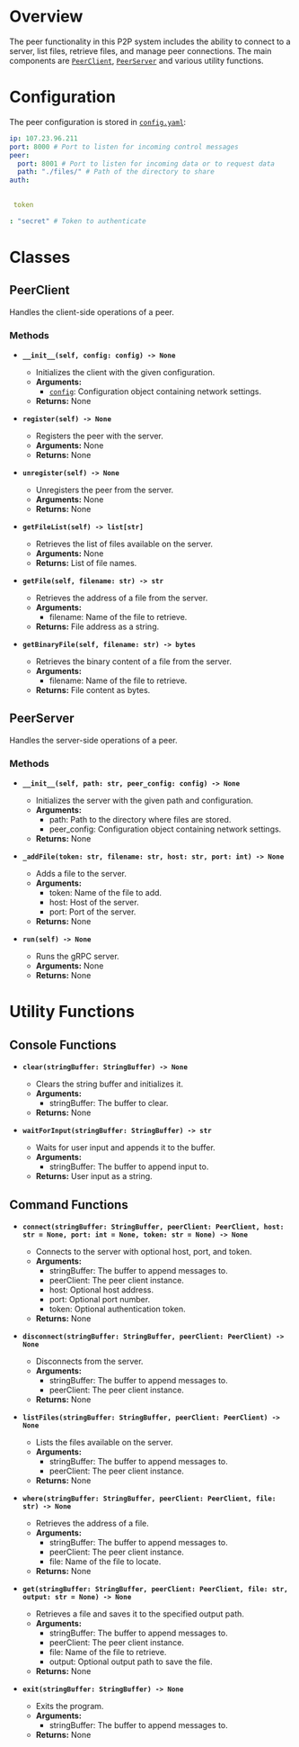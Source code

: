# Overview
The peer functionality in this P2P system includes the ability to connect to a server, list files, retrieve files, and manage peer connections. The main components are [`PeerClient`](https://github.com/02loveslollipop/PrimitivePeer2PeerProtocol/blob/main/Peer/peerClient.py), [`PeerServer`](https://github.com/02loveslollipop/PrimitivePeer2PeerProtocol/blob/main/Peer/peerServeer.py) and various utility functions.

# Configuration
The peer configuration is stored in [`config.yaml`](https://github.com/02loveslollipop/PrimitivePeer2PeerProtocol/blob/main/Peer/config.yaml):
```yaml
ip: 107.23.96.211
port: 8000 # Port to listen for incoming control messages
peer:
  port: 8001 # Port to listen for incoming data or to request data
  path: "./files/" # Path of the directory to share
auth:
 

 token

: "secret" # Token to authenticate
```

# Classes

## PeerClient
Handles the client-side operations of a peer.

### Methods

- **`__init__(self, config: config) -> None`**
  - Initializes the client with the given configuration.
  - **Arguments:**
    - [`config`](https://github.com/02loveslollipop/PrimitivePeer2PeerProtocol/blob/main/Peer/config.py): Configuration object containing network settings.
  - **Returns:** None

- **`register(self) -> None`**
  - Registers the peer with the server.
  - **Arguments:** None
  - **Returns:** None

- **`unregister(self) -> None`**
  - Unregisters the peer from the server.
  - **Arguments:** None
  - **Returns:** None

- **`getFileList(self) -> list[str]`**
  - Retrieves the list of files available on the server.
  - **Arguments:** None
  - **Returns:** List of file names.

- **`getFile(self, filename: str) -> str`**
  - Retrieves the address of a file from the server.
  - **Arguments:**
    - filename: Name of the file to retrieve.
  - **Returns:** File address as a string.

- **`getBinaryFile(self, filename: str) -> bytes`**
  - Retrieves the binary content of a file from the server.
  - **Arguments:**
    - filename: Name of the file to retrieve.
  - **Returns:** File content as bytes.

## PeerServer
Handles the server-side operations of a peer.

### Methods

- **`__init__(self, path: str, peer_config: config) -> None`**
  - Initializes the server with the given path and configuration.
  - **Arguments:**
    - path: Path to the directory where files are stored.
    - peer_config: Configuration object containing network settings.
  - **Returns:** None

- **`_addFile(token: str, filename: str, host: str, port: int) -> None`**
  - Adds a file to the server.
  - **Arguments:**
    - token: Name of the file to add.
    - host: Host of the server.
    - port: Port of the server.
  - **Returns:** None

- **`run(self) -> None`**
  - Runs the gRPC server.
  - **Arguments:** None
  - **Returns:** None

# Utility Functions

## Console Functions

- **`clear(stringBuffer: StringBuffer) -> None`**
  - Clears the string buffer and initializes it.
  - **Arguments:**
    - stringBuffer: The buffer to clear.
  - **Returns:** None

- **`waitForInput(stringBuffer: StringBuffer) -> str`**
  - Waits for user input and appends it to the buffer.
  - **Arguments:**
    - stringBuffer: The buffer to append input to.
  - **Returns:** User input as a string.

## Command Functions

- **`connect(stringBuffer: StringBuffer, peerClient: PeerClient, host: str = None, port: int = None, token: str = None) -> None`**
  - Connects to the server with optional host, port, and token.
  - **Arguments:**
    - stringBuffer: The buffer to append messages to.
    - peerClient: The peer client instance.
    - host: Optional host address.
    - port: Optional port number.
    - token: Optional authentication token.
  - **Returns:** None

- **`disconnect(stringBuffer: StringBuffer, peerClient: PeerClient) -> None`**
  - Disconnects from the server.
  - **Arguments:**
    - stringBuffer: The buffer to append messages to.
    - peerClient: The peer client instance.
  - **Returns:** None

- **`listFiles(stringBuffer: StringBuffer, peerClient: PeerClient) -> None`**
  - Lists the files available on the server.
  - **Arguments:**
    - stringBuffer: The buffer to append messages to.
    - peerClient: The peer client instance.
  - **Returns:** None

- **`where(stringBuffer: StringBuffer, peerClient: PeerClient, file: str) -> None`**
  - Retrieves the address of a file.
  - **Arguments:**
    - stringBuffer: The buffer to append messages to.
    - peerClient: The peer client instance.
    - file: Name of the file to locate.
  - **Returns:** None

- **`get(stringBuffer: StringBuffer, peerClient: PeerClient, file: str, output: str = None) -> None`**
  - Retrieves a file and saves it to the specified output path.
  - **Arguments:**
    - stringBuffer: The buffer to append messages to.
    - peerClient: The peer client instance.
    - file: Name of the file to retrieve.
    - output: Optional output path to save the file.
  - **Returns:** None

- **`exit(stringBuffer: StringBuffer) -> None`**
  - Exits the program.
  - **Arguments:**
    - stringBuffer: The buffer to append messages to.
  - **Returns:** None